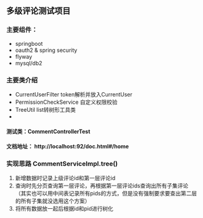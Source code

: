 ## 多级评论测试项目

### 主要组件：

* springboot
* oauth2 & spring security
* flyway
* mysql/db2

### 主要类介绍

* CurrentUserFilter token解析并放入CurrentUser
* PermissionCheckService 自定义权限校验
* TreeUtil list转树形工具类
* 
#### 测试类：CommentControllerTest
#### 文档地址： http://localhost:92/doc.html#/home

### 实现思路 CommentServiceImpl.tree()

1. 新增数据时记录上级评论id和第一层评论id
2. 查询时先分页查询第一层评论，再根据第一层评论ids查询出所有子集评论（其实也可以用中间表记录所有pids的方式，但是没有强制要求要查出第二层的所有子集就没选用这个方案）
3. 将所有数据放一起后根据id和pid进行树化